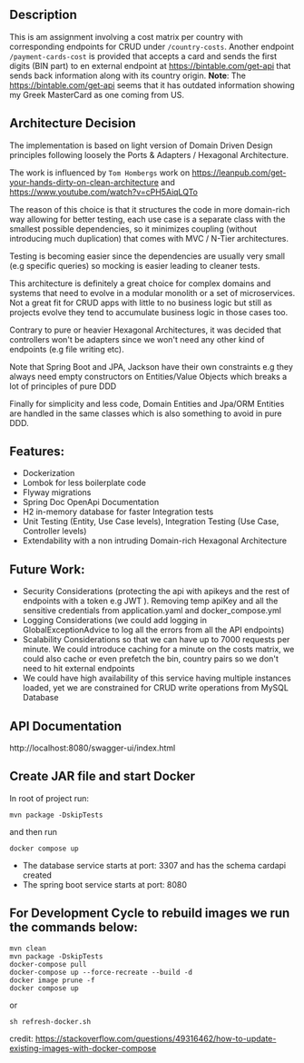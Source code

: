 Description
--
This is am assignment involving a cost matrix per country with corresponding endpoints for CRUD under `/country-costs`.
Another endpoint `/payment-cards-cost` is provided that accepts a card and sends the first digits (BIN part) to en external endpoint at https://bintable.com/get-api that sends back information along with its country origin.
**Note**: The https://bintable.com/get-api seems that it has outdated information showing my Greek MasterCard as one coming from US.

Architecture Decision
--
The implementation is based on light version of Domain Driven Design principles following loosely the Ports & Adapters / Hexagonal Architecture. 

The work is influenced by `Tom Hombergs` work on https://leanpub.com/get-your-hands-dirty-on-clean-architecture and https://www.youtube.com/watch?v=cPH5AiqLQTo

The reason of this choice is that it structures the code in more domain-rich way allowing for better testing, each use case is a separate class with the smallest possible dependencies, so it minimizes coupling (without introducing much duplication) that comes with MVC / N-Tier architectures.

Testing is becoming easier since the dependencies are usually very small (e.g specific queries) so mocking is easier leading to cleaner tests.

This architecture is definitely a great choice for complex domains and systems that need to evolve in a modular monolith or a set of microservices. Not a great fit for CRUD apps with little to no business logic but still as projects evolve they tend to accumulate business logic in those cases too.

Contrary to pure or heavier Hexagonal Architectures, it was decided that controllers won't be adapters since we won't need any other kind of endpoints (e.g file writing etc).

Note that Spring Boot and JPA, Jackson have their own constraints e.g they always need empty constructors on Entities/Value Objects which breaks a lot of principles of pure DDD

Finally for simplicity and less code, Domain Entities and Jpa/ORM Entities are handled in the same classes which is also something to avoid in pure DDD.

Features:
---
- Dockerization
- Lombok for less boilerplate code
- Flyway migrations
- Spring Doc OpenApi Documentation
- H2 in-memory database for faster Integration tests
- Unit Testing (Entity, Use Case levels), Integration Testing (Use Case, Controller levels)
- Extendability with a non intruding Domain-rich Hexagonal Architecture

Future Work:
---
- Security Considerations (protecting the api with apikeys and the rest of endpoints with a token e.g JWT ). Removing temp apiKey and all the sensitive credentials from application.yaml and docker_compose.yml
- Logging Considerations (we could add logging in GlobalExceptionAdvice to log all the errors from all the API endpoints)
- Scalability Considerations so that we can have up to 7000 requests per minute. We could introduce caching for a minute on the costs matrix, we could also cache or even prefetch the bin, country pairs so we don't need to hit external endpoints
- We could have high availability of this service having multiple instances loaded, yet we are constrained for CRUD write operations from MySQL Database


API Documentation
--
http://localhost:8080/swagger-ui/index.html

Create JAR file and start Docker 
--
In root of project run:
```
mvn package -DskipTests
```

and then run
```
docker compose up
```

- The database service starts at port: 3307 and has the schema cardapi created
- The spring boot service starts at port: 8080

For Development Cycle to rebuild images we run the commands below:
--
```
mvn clean
mvn package -DskipTests
docker-compose pull
docker-compose up --force-recreate --build -d
docker image prune -f
docker compose up
```
or
```
sh refresh-docker.sh
```

credit: https://stackoverflow.com/questions/49316462/how-to-update-existing-images-with-docker-compose